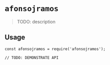 # `afonsojramos`

> TODO: description

## Usage

```
const afonsojramos = require('afonsojramos');

// TODO: DEMONSTRATE API
```
